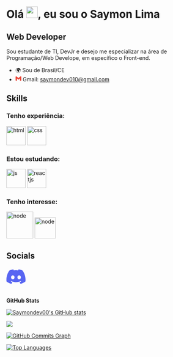 <h1 align="left">Olá <img src="https://raw.githubusercontent.com/kaueMarques/kaueMarques/master/hi.gif" height="30px">, eu sou o Saymon Lima</h1>

Web Developer
-----------------------------

Sou estudante de TI, DevJr e desejo me especializar na área de Programação/Web Develope, em específico o Front-end.


* 🌍  Sou de Brasil/CE
* <svg role="img" height="15" viewBox="0 0 24 24" xmlns="http://www.w3.org/2000/svg"><title>Gmail</title><path d="M24 5.457v13.909c0 .904-.732 1.636-1.636 1.636h-3.819V11.73L12 16.64l-6.545-4.91v9.273H1.636A1.636 1.636 0 0 1 0 19.366V5.457c0-2.023 2.309-3.178 3.927-1.964L5.455 4.64 12 9.548l6.545-4.91 1.528-1.145C21.69 2.28 24 3.434 24 5.457z" fill="#EA4335"/></svg> Gmail: saymondev010@gmail.com


## Skills

### Tenho experiência: 
<img alt="html" height="50" src="https://cdn.jsdelivr.net/gh/devicons/devicon/icons/html5/html5-plain-wordmark.svg" />
<img alt="css" height="50" src="https://cdn.jsdelivr.net/gh/devicons/devicon/icons/css3/css3-plain-wordmark.svg" />

### Estou estudando: 
<img  alt="js" height="50" src="https://cdn.jsdelivr.net/gh/devicons/devicon/icons/javascript/javascript-plain.svg" />
<img alt="reactjs" height="50" src="https://cdn.jsdelivr.net/gh/devicons/devicon/icons/react/react-original-wordmark.svg" />

### Tenho interesse: 
<img alt="node" height="70" src="https://cdn.jsdelivr.net/gh/devicons/devicon/icons/nodejs/nodejs-plain-wordmark.svg" />
<img alt="node" height="55" src="https://cdn.jsdelivr.net/gh/devicons/devicon/icons/python/python-original-wordmark.svg" />


## Socials

<svg role="img" height="50" viewBox="0 0 24 24" xmlns="http://www.w3.org/2000/svg"><path d="M20.317 4.3698a19.7913 19.7913 0 00-4.8851-1.5152.0741.0741 0 00-.0785.0371c-.211.3753-.4447.8648-.6083 1.2495-1.8447-.2762-3.68-.2762-5.4868 0-.1636-.3933-.4058-.8742-.6177-1.2495a.077.077 0 00-.0785-.037 19.7363 19.7363 0 00-4.8852 1.515.0699.0699 0 00-.0321.0277C.5334 9.0458-.319 13.5799.0992 18.0578a.0824.0824 0 00.0312.0561c2.0528 1.5076 4.0413 2.4228 5.9929 3.0294a.0777.0777 0 00.0842-.0276c.4616-.6304.8731-1.2952 1.226-1.9942a.076.076 0 00-.0416-.1057c-.6528-.2476-1.2743-.5495-1.8722-.8923a.077.077 0 01-.0076-.1277c.1258-.0943.2517-.1923.3718-.2914a.0743.0743 0 01.0776-.0105c3.9278 1.7933 8.18 1.7933 12.0614 0a.0739.0739 0 01.0785.0095c.1202.099.246.1981.3728.2924a.077.077 0 01-.0066.1276 12.2986 12.2986 0 01-1.873.8914.0766.0766 0 00-.0407.1067c.3604.698.7719 1.3628 1.225 1.9932a.076.076 0 00.0842.0286c1.961-.6067 3.9495-1.5219 6.0023-3.0294a.077.077 0 00.0313-.0552c.5004-5.177-.8382-9.6739-3.5485-13.6604a.061.061 0 00-.0312-.0286zM8.02 15.3312c-1.1825 0-2.1569-1.0857-2.1569-2.419 0-1.3332.9555-2.4189 2.157-2.4189 1.2108 0 2.1757 1.0952 2.1568 2.419 0 1.3332-.9555 2.4189-2.1569 2.4189zm7.9748 0c-1.1825 0-2.1569-1.0857-2.1569-2.419 0-1.3332.9554-2.4189 2.1569-2.4189 1.2108 0 2.1757 1.0952 2.1568 2.419 0 1.3332-.946 2.4189-2.1568 2.4189Z" fill="#5865F2"/></svg>

##

<b>GitHub Stats</b>

<a href="http://www.github.com/Saymondev00"><img src="https://github-readme-stats-peguimasid.vercel.app/api?username=Saymondev00&show_icons=true&hide=&count_private=true&title_color=3382ed&text_color=ffffff&icon_color=3382ed&bg_color=171717&hide_border=true&show_icons=true" alt="Saymondev00's GitHub stats" /></a>

<a href="http://www.github.com/Saymondev00"><img src="https://github-readme-streak-stats.herokuapp.com/?user=Saymondev00&stroke=ffffff&background=171717&ring=3382ed&fire=3382ed&currStreakNum=ffffff&currStreakLabel=3382ed&sideNums=ffffff&sideLabels=ffffff&dates=ffffff&hide_border=true" /></a>

<a href="http://www.github.com/Saymondev00"><img src="https://activity-graph.herokuapp.com/graph?username=Saymondev00&bg_color=171717&color=ffffff&line=3382ed&point=ffffff&area_color=171717&area=true&hide_border=true&custom_title=GitHub%20Commits%20Graph" alt="GitHub Commits Graph" /></a>

<a href="https://github.com/Saymondev00" align="left"><img src="https://github-readme-stats-peguimasid.vercel.app/api/top-langs/?username=Saymondev00&layout=compact&title_color=3382ed&text_color=ffffff&icon_color=3382ed&bg_color=171717&hide_border=true&locale=en&custom_title=Top%20%Languages" alt="Top Languages" /></a>


